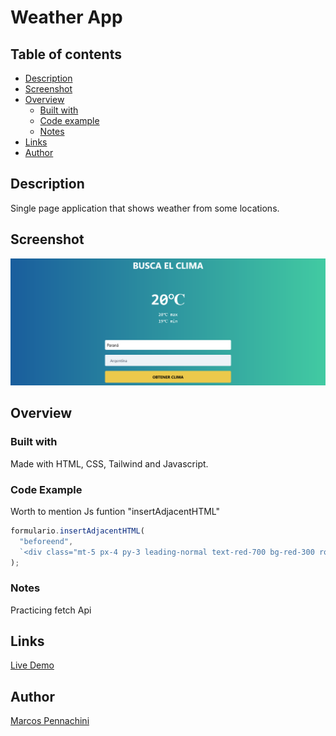 # Weather App

## Table of contents

- [Description](#description)
- [Screenshot](#screenshot)
- [Overview](#overview)
  - [Built with](#built-with)
  - [Code example](#code-example)
  - [Notes](#notes)
- [Links](#links)
- [Author](#author)

## Description

Single page application that shows weather from some locations.

## Screenshot

![Screenshot](./screenshot.png)

## Overview

### Built with

Made with HTML, CSS, Tailwind and Javascript.

### Code Example

Worth to mention Js funtion "insertAdjacentHTML"

```js
formulario.insertAdjacentHTML(
  "beforeend",
  `<div class="mt-5 px-4 py-3 leading-normal text-red-700 bg-red-300 rounded-lg" role="alert"><p class="font-bold">${message}</p></div>`
);
```

### Notes

Practicing fetch Api

## Links

[Live Demo]()

## Author

[Marcos Pennachini](https://www.linkedin.com/in/marcos-pennachini-b39898123/)
